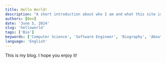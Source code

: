 ```yaml
---
title: Hello World!
description: "A short introduction about who I am and what this site is all about."
authors: [Ben]
date: 'June 5, 2024'
slug: 'helloworld'
tags: ['Bio']
keywords: ['Computer Science', 'Software Engineer', 'Biography', 'About Me']
language: 'English'
---
```


This is my blog. I hope you enjoy it!